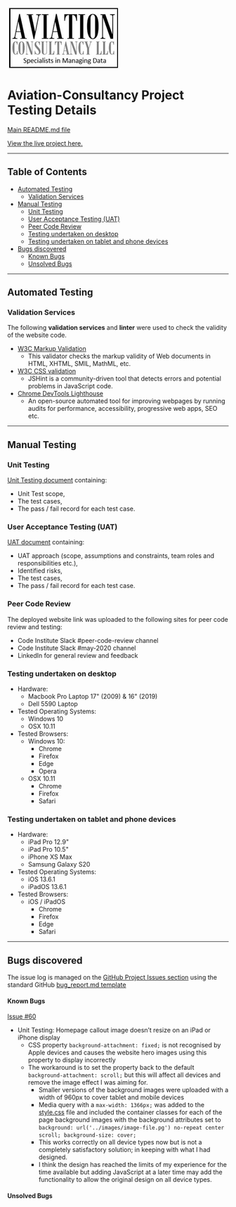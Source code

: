 ![Logo](/assets/images/logo-image.jpg)

# Aviation-Consultancy Project Testing Details #


[Main README.md file](https://github.com/simonjvardy/Aviation-Consultancy/blob/master/README.md)

[View the live project here.](https://simonjvardy.github.io/Aviation-Consultancy/)

---

## Table of Contents ##

- [Automated Testing](#automated-testing)
  - [Validation Services](#validation-services)
- [Manual Testing](#manual-testing)
  - [Unit Testing](#unit-testing)
  - [User Acceptance Testing (UAT)](#user-acceptance-testing-(uat))
  - [Peer Code Review](#peer-code-review)
  - [Testing undertaken on desktop](#testing-undertaken-on-desktop)
  - [Testing undertaken on tablet and phone devices](#testing-undertaken-on-tablet-and-phone-devices)
- [Bugs discovered](#bugs-discovered)
  - [Known Bugs](#known-bugs)
  - [Unsolved Bugs](#unsolved-bugs)


---
## Automated Testing ##

### Validation Services ###

The following **validation services** and **linter** were used to check the validity of the website code.

- [W3C Markup Validation](https://validator.w3.org/) 
  - This validator checks the markup validity of Web documents in HTML, XHTML, SMIL, MathML, etc.
- [W3C CSS validation](https://jigsaw.w3.org/css-validator/)
  - JSHint is a community-driven tool that detects errors and potential problems in JavaScript code.
- [Chrome DevTools Lighthouse](https://developers.google.com/web/tools/lighthouse)
  - An open-source automated tool for improving webpages by running audits for performance, accessibility, progressive web apps, SEO etc.

---
## Manual Testing ##

### Unit Testing ###
[Unit Testing document](testing/aviation-consultancy-unit-test-plan.pdf) containing:
- Unit Test scope,
- The test cases,
- The pass / fail record for each test case.


### User Acceptance Testing (UAT) ###
[UAT document](testing/aviation-consultancy-uat-test-plan.pdf) containing:
- UAT approach (scope, assumptions and constraints, team roles and responsibilities etc.), 
- Identified risks, 
- The test cases,
- The pass / fail record for each test case.

### Peer Code Review ###
The deployed website link was uploaded to the following sites for peer code review and testing:
- Code Institute Slack #peer-code-review channel
- Code Institute Slack #may-2020 channel
- LinkedIn for general review and feedback

### Testing undertaken on desktop ###

- Hardware:
    - Macbook Pro Laptop 17" (2009) & 16" (2019)
    - Dell 5590 Laptop
- Tested Operating Systems:
    - Windows 10
    - OSX 10.11          
- Tested Browsers:
    - Windows 10:
        - Chrome
        - Firefox
        - Edge 
        - Opera
    - OSX 10.11
        - Chrome
        - Firefox
        - Safari

### Testing undertaken on tablet and phone devices ###

- Hardware:
    - iPad Pro 12.9"
    - iPad Pro 10.5"
    - iPhone XS Max
    - Samsung Galaxy S20
- Tested Operating Systems:
    - iOS 13.6.1
    - iPadOS 13.6.1
- Tested Browsers:
    - iOS / iPadOS
        - Chrome
        - Firefox
        - Edge
        - Safari

---
## Bugs discovered ##

The issue log is managed on the [GitHub Project Issues section](https://github.com/simonjvardy/Aviation-Consultancy/issues) using the standard GitHub [bug\_report.md template](https://github.com/simonjvardy/Aviation-Consultancy/blob/master/.github/ISSUE_TEMPLATE/bug_report.md)


#### Known Bugs ####

[Issue #60](https://github.com/simonjvardy/Aviation-Consultancy/issues/60)
- Unit Testing: Homepage callout image doesn’t resize on an iPad or iPhone display
  - CSS property `background-attachment: fixed;` is not recognised by Apple devices and causes the website hero images using this property to display incorrectly
  - The workaround is to set the property back to the default `background-attachment: scroll;` but this will affect all devices and remove the image effect I was aiming for.
    - Smaller versions of the background images were uploaded with a width of 960px to cover tablet and mobile devices
    - Media query with a `max-width: 1366px;` was added to the [style.css](https://github.com/simonjvardy/Aviation-Consultancy/blob/master/assets/css/style.css) file and included the container classes for each of the page background images with the background attributes set to `background: url('../images/image-file.pg') no-repeat center scroll; background-size: cover;`
    - This works correctly on all device types now but is not a completely satisfactory solution; in keeping with what I had designed.
    - I think the design has reached the limits of my experience for the time available but adding JavaScript at a later time may add the functionality to allow the original design on all device types.

#### Unsolved Bugs ####

